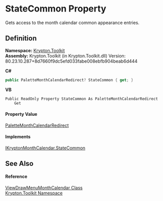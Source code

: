 # StateCommon Property


Gets access to the month calendar common appearance entries.



## Definition
**Namespace:** <a href="79d2eac2-21f4-54ff-7552-b20c33c30600.md">Krypton.Toolkit</a>  
**Assembly:** Krypton.Toolkit (in Krypton.Toolkit.dll) Version: 80.23.10.287+8d7660f9dc5efd033fabe008ebfb904beab6d444

**C#**
``` C#
public PaletteMonthCalendarRedirect? StateCommon { get; }
```
**VB**
``` VB
Public ReadOnly Property StateCommon As PaletteMonthCalendarRedirect
	Get
```



#### Property Value
<a href="864800f6-e53d-3e64-c4b1-fffae18215ef.md">PaletteMonthCalendarRedirect</a>

#### Implements
<a href="4a04d4bd-f2b1-c495-9022-f324a85fe0ac.md">IKryptonMonthCalendar.StateCommon</a>  


## See Also


#### Reference
<a href="f1bdff9a-7205-8480-b790-269da41f6524.md">ViewDrawMenuMonthCalendar Class</a>  
<a href="79d2eac2-21f4-54ff-7552-b20c33c30600.md">Krypton.Toolkit Namespace</a>  
